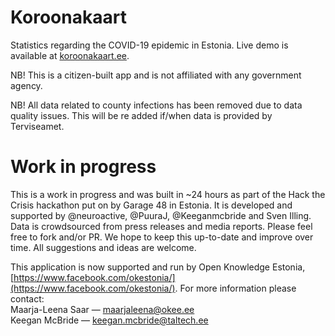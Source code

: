 # Koroonakaart

Statistics regarding the COVID-19 epidemic in Estonia. Live demo is available at [koroonakaart.ee](http://koroonakaart.ee/).

NB! This is a citizen-built app and is not affiliated with any government agency. 

NB! All data related to county infections has been removed due to data quality issues. This will be re added if/when data is provided by Terviseamet. 

# Work in progress
This is a work in progress and was built in ~24 hours as part of the Hack the Crisis hackathon put on by Garage 48 in Estonia. It is developed and supported by @neuroactive, @PuuraJ, @Keeganmcbride and Sven Illing. Data is crowdsourced from press releases and media reports. Please feel free to fork and/or PR. We hope to keep this up-to-date and improve over time. All suggestions and ideas are welcome. 

This application is now supported and run by Open Knowledge Estonia, [https://www.facebook.com/okestonia/](https://www.facebook.com/okestonia/). For more information please contact:  
Maarja-Leena Saar ⁠— maarjaleena@okee.ee  
Keegan McBride ⁠— keegan.mcbride@taltech.ee
